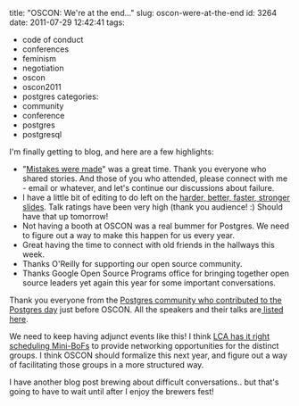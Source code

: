 title: "OSCON: We're at the end..."
slug: oscon-were-at-the-end
id: 3264
date: 2011-07-29 12:42:41
tags: 
- code of conduct
- conferences
- feminism
- negotiation
- oscon
- oscon2011
- postgres
categories: 
- community
- conference
- postgres
- postgresql

I'm finally getting to blog, and here are a few highlights: 

* "[Mistakes were made](http://www.oscon.com/oscon2011/public/schedule/detail/18777)" was a great time. Thank you everyone who shared stories. And those of you who attended, please connect with me - email or whatever, and let's continue our discussions about failure.
* I have a little bit of editing to do left on the [harder, better, faster, stronger](http://www.oscon.com/oscon2011/public/schedule/detail/19275) [slides](http://chesnok.com/u/3u). Talk ratings have been very high (thank you audience! :)  Should have that up tomorrow!
* Not having a booth at OSCON was a real bummer for Postgres. We need to figure out a way to make this happen for us every year.
* Great having the time to connect with old friends in the hallways this week. 
* Thanks O'Reilly for supporting our open source community.
* Thanks Google Open Source Programs office for bringing together open source leaders yet again this year for some important conversations.

Thank you everyone from the [Postgres community who contributed to the Postgres day](http://www.oscon.com/oscon2011/public/schedule/detail/21523) just before OSCON. All the speakers and their talks are[ listed here](http://wiki.postgresql.org/wiki/PDXPUGDay2011).

We need to keep having adjunct events like this!  I think [LCA has it right scheduling Mini-BoFs](http://linux.conf.au/) to provide networking opportunities for the distinct groups. I think OSCON should formalize this next year, and figure out a way of facilitating those groups in a more structured way. 

I have another blog post brewing about difficult conversations.. but that's going to have to wait until after I enjoy the brewers fest!
